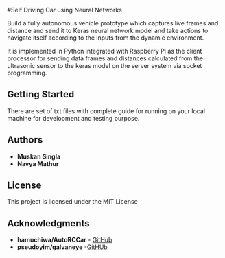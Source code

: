 #Self Driving Car using Neural Networks

Build a fully autonomous vehicle prototype which captures live frames and distance and send it to Keras neural network model and take actions to navigate itself according to the inputs from the dynamic environment.

It is implemented in Python integrated with Raspberry Pi as the client processor for sending data frames and distances calculated from the ultrasonic sensor to the keras model on the server system via socket programming.

## Getting Started 

There are set of txt files with complete guide for running on your local machine for development and testing purpose.

## Authors

* **Muskan Singla**
* **Navya Mathur** 

## License

This project is licensed under the MIT License

## Acknowledgments

* **hamuchiwa/AutoRCCar** - [GitHub](https://github.com/hamuchiwa/AutoRCCar)
* **pseudoyim/galvaneye** -[GitHUb](https://github.com/pseudoyim/galvaneye) 
